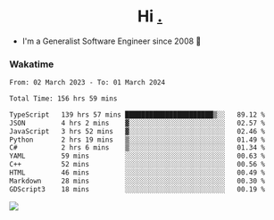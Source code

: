 <h1 align="center">Hi <a href="https://www.hackerrank.com/erasmosaraujo">.</a></h1>
 
- I'm a Generalist Software Engineer  since 2008 🚀
<!--  
<p align="left">
  <a href="https://github.com/erasmosoares/github-readme-stats">
    <img
      align="center"
      src="https://github-readme-stats.vercel.app/api/top-langs/?username=erasmosoares&theme=radical&layout=compact"
    />
  </a>
  <a href="https://github.com/erasmosoares/github-readme-stats">
    [![Harlok's WakaTime stats](https://github-readme-stats.vercel.app/api/wakatime?username=ffflabs)](https://github.com/anuraghazra/github-readme-stats)
  </a>
</p>

<!--
 ### Repo 
 
<p align="left">
 <a href="https://github.com/erasmosoares/github-readme-stats">
    <img
      align="center"
      height="165"
      src="https://github-readme-stats.vercel.app/api/pin?username=erasmosoares&repo=sample-node&title_color=fff&icon_color=f9f9f9&text_color=9f9f9f&bg_color=151515"
    />
  </a>
  <a href="https://github.com/erasmosoares/github-readme-stats">
    <img
      align="center"
      height="165"
      src="https://github-readme-stats.vercel.app/api/pin?username=erasmosoares&repo=sample-node&title_color=fff&icon_color=f9f9f9&text_color=9f9f9f&bg_color=151515"
    />
  </a>
</p>
-->

 ### Wakatime 

<!--START_SECTION:waka-->

```txt
From: 02 March 2023 - To: 01 March 2024

Total Time: 156 hrs 59 mins

TypeScript   139 hrs 57 mins ██████████████████████▒░░   89.12 %
JSON         4 hrs 2 mins    ▓░░░░░░░░░░░░░░░░░░░░░░░░   02.57 %
JavaScript   3 hrs 52 mins   ▓░░░░░░░░░░░░░░░░░░░░░░░░   02.46 %
Python       2 hrs 19 mins   ▒░░░░░░░░░░░░░░░░░░░░░░░░   01.49 %
C#           2 hrs 6 mins    ▒░░░░░░░░░░░░░░░░░░░░░░░░   01.34 %
YAML         59 mins         ░░░░░░░░░░░░░░░░░░░░░░░░░   00.63 %
C++          52 mins         ░░░░░░░░░░░░░░░░░░░░░░░░░   00.56 %
HTML         46 mins         ░░░░░░░░░░░░░░░░░░░░░░░░░   00.49 %
Markdown     28 mins         ░░░░░░░░░░░░░░░░░░░░░░░░░   00.30 %
GDScript3    18 mins         ░░░░░░░░░░░░░░░░░░░░░░░░░   00.19 %
```

<!--END_SECTION:waka-->

![](https://komarev.com/ghpvc/?username=erasmosoares&color=brightgreen)
